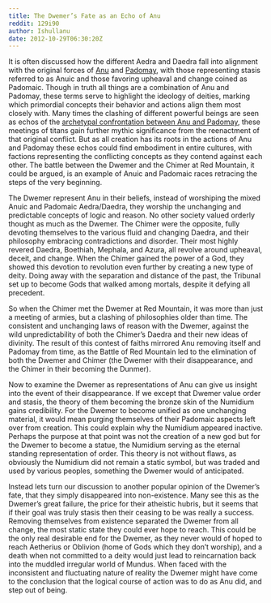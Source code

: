 ```yaml
---
title: The Dwemer’s Fate as an Echo of Anu
reddit: 129i90
author: Ishullanu
date: 2012-10-29T06:30:20Z
---
```


It is often discussed how the different Aedra and Daedra fall into alignment
with the original forces of [Anu][0] and [Padomay][1], with those representing
stasis referred to as Anuic and those favoring upheaval and change coined as
Padomaic. Though in truth all things are a combination of Anu and Padomay, these
terms serve to highlight the ideology of deities, marking which primordial
concepts their behavior and actions align them most closely with. Many times the
clashing of different powerful beings are seen as echos of the [archetypal
confrontation between Anu and Padomay][2], these meetings of titans gain further
mythic significance from the reenactment of that original conflict. But as all
creation has its roots in the actions of Anu and Padomay these echos could find
embodiment in entire cultures, with factions representing the conflicting
concepts as they contend against each other. The battle between the Dwemer and
the Chimer at Red Mountain, it could be argued, is an example of Anuic and
Padomaic races retracing the steps of the very beginning.

The Dwemer represent Anu in their beliefs, instead of worshiping the mixed Anuic
and Padomaic Aedra/Daedra, they worship the unchanging and predictable concepts
of logic and reason. No other society valued orderly thought as much as the
Dwemer. The Chimer were the opposite, fully devoting themselves to the various
fluid and changing Daedra, and their philosophy embracing contradictions and
disorder. Their most highly revered Daedra, Boethiah, Mephala, and Azura, all
revolve around upheaval, deceit, and change. When the Chimer gained the power of
a God, they showed this devotion to revolution even further by creating a new
type of deity. Doing away with the separation and distance of the past, the
Tribunal set up to become Gods that walked among mortals, despite it defying all
precedent.

So when the Chimer met the Dwemer at Red Mountain, it was more than just a
meeting of armies, but a clashing of philosophies older than time. The
consistent and unchanging laws of reason with the Dwemer, against the wild
unpredictability of both the Chimer’s Daedra and their new ideas of divinity.
The result of this contest of faiths mirrored Anu removing itself and Padomay
from time, as the Battle of Red Mountain led to the elimination of both the
Dwemer and Chimer (the Dwemer with their disappearance, and the Chimer in their
becoming the Dunmer).

Now to examine the Dwemer as representations of Anu can give us insight into the
event of their disappearance. If we except that Dwemer value order and stasis,
the theory of them becoming the bronze skin of the Numidium gains credibility.
For the Dwemer to become unified as one unchanging material, it would mean
purging themselves of their Padomaic aspects left over from creation. This could
explain why the Numidium appeared inactive. Perhaps the purpose at that point
was not the creation of a new god but for the Dwemer to become a statue, the
Numidium serving as the eternal standing representation of order. This theory is
not without flaws, as obviously the Numidium did not remain a static symbol, but
was traded and used by various peoples, something the Dwemer would of
anticipated.

Instead lets turn our discussion to another popular opinion of the Dwemer’s
fate, that they simply disappeared into non-existence. Many see this as the
Dwemer’s great failure, the price for their atheistic hubris, but it seems that
if their goal was truly stasis then their ceasing to be was really a success.
Removing themselves from existence separated the Dwemer from all change, the
most static state they could ever hope to reach. This could be the only real
desirable end for the Dwemer, as they never would of hoped to reach Aetherius or
Oblivion (home of Gods which they don’t worship), and a death when not committed
to a deity would just lead to reincarnation back into the muddled irregular
world of Mundus. When faced with the inconsistent and fluctuating nature of
reality the Dwemer might have come to the conclusion that the logical course of
action was to do as Anu did, and step out of being.

[0]: https://www.uesp.net/wiki/Lore:Anu
[1]: https://www.uesp.net/wiki/Lore:Padomay
[2]: https://www.imperial-library.info/content/monomyth
